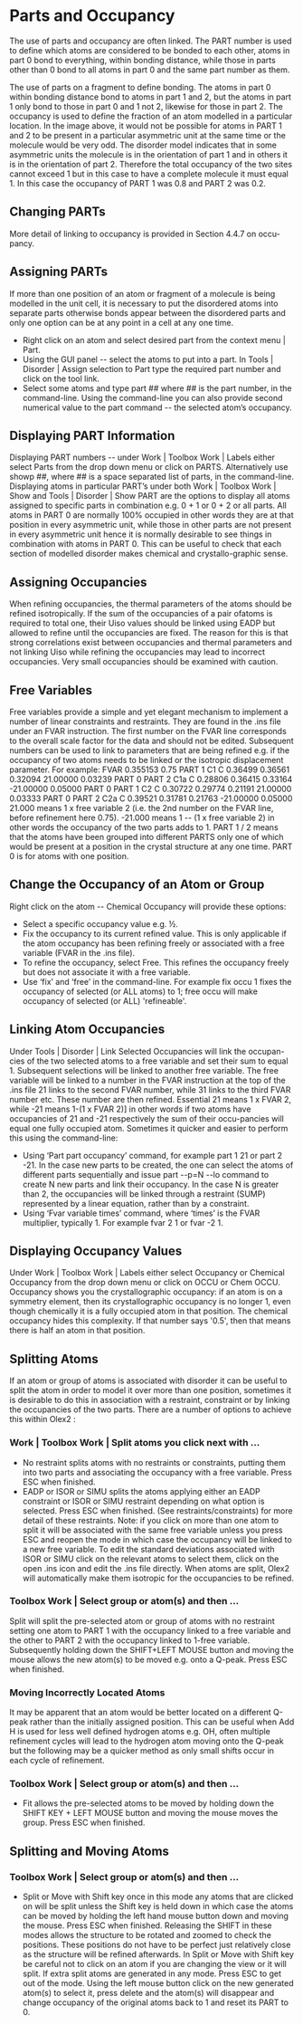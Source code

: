 # Parts and Occupancy
The use of parts and occupancy are often linked. 
The PART number is used to define which atoms are considered to be bonded to each other, atoms in part 0 bond to everything, within bonding distance, while those in parts other than 0 bond to all atoms in part 0 and the same part number as them. 
 
The use of parts on a fragment to define bonding. The atoms in part 0 within bonding distance bond to atoms in part 1 and 2, but the atoms in part 1 only bond to those in part 0 and 1 not 2, likewise for those in part 2.
The occupancy is used to define the fraction of an atom modelled in a particular location. In the image above,  it would not be possible for atoms in PART 1 and 2 to be present in a particular asymmetric unit at the same time or the molecule would be very odd. The disorder model indicates that in some asymmetric units the molecule is in the orientation of part 1 and in others it is in the orientation of part 2. Therefore the total occupancy of the two sites cannot exceed 1 but in this case to have a complete molecule it must equal 1. In this case the occupancy of PART 1 was 0.8 and PART 2 was 0.2.
## Changing PARTs
More detail of linking to occupancy is provided in Section 4.4.7 on occu-pancy. 
## Assigning PARTs
If more than one position of an atom or fragment of a molecule is being modelled in the unit cell, it is necessary to put the disordered atoms into separate parts otherwise bonds appear between the disordered parts and only one option can be at any point in a cell at any one time.
- Right click on an atom and select desired part from the context menu | Part.
- Using the GUI panel -- select the atoms to put into a part. In Tools | Disorder | Assign selection to Part type the required part number and click on the tool link.
- Select some atoms and type part ## where ## is the part number, in the command-line. Using the command-line you can also provide second numerical value to the part command -- the selected atom’s occupancy.

## Displaying PART Information
Displaying PART numbers -- under Work | Toolbox Work | Labels either select Parts from the drop down menu or click on PARTS. Alternatively use showp ##, where ## is a space separated list of parts, in the command-line.
Displaying atoms in particular PART’s under both Work | Toolbox Work | Show and Tools | Disorder | Show PART are the options to display all atoms assigned to specific parts in combination e.g. 0 + 1 or 0 + 2 or all parts.
All atoms in PART 0 are normally 100% occupied in other words they are at that position in every asymmetric unit, while those in other parts are not present in every asymmetric unit hence it is normally desirable to see things in combination with atoms in PART 0. This can be useful to check that each section of modelled disorder makes chemical and crystallo-graphic sense. 
## Assigning Occupancies
When refining occupancies, the thermal parameters of the atoms should be refined isotropically. If the sum of the occupancies of a pair ofatoms is required to total one, their Uiso values should be linked using EADP but allowed to refine until the occupancies are fixed. The reason for this is that strong correlations exist between occupancies and thermal parameters and not linking Uiso while refining the occupancies may lead to incorrect occupancies. Very small occupancies should be examined with caution.
## Free Variables
Free variables provide a simple and yet elegant mechanism to implement a number of linear constraints and restraints. They are found in the .ins file under an FVAR instruction. The first number on the FVAR line corresponds to the overall scale factor for the data and should not be edited. Subsequent numbers can be used to link to parameters that are being refined e.g. if the occupancy of two atoms needs to be linked or the isotropic displacement parameter. For example:
FVAR 0.355153 0.75
PART 1
C1 C 0.36499 0.36561 0.32094 21.00000 0.03239 
PART 0
PART 2
C1a C 0.28806 0.36415 0.33164 -21.00000 0.05000 
PART 0
PART 1
C2 C 0.30722 0.29774 0.21191 21.00000 0.03333 
PART 0
PART 2
C2a C 0.39521 0.31781 0.21763 -21.00000 0.05000
21.000 means 1 x free variable 2 (i.e. the 2nd number on the FVAR line, before refinement here 0.75). -21.000 means 1 -- (1 x free variable 2) in other words the occupancy of the two parts adds to 1.
PART 1 / 2 means that the atoms have been grouped into different PARTS only one of which would be present at a position in the crystal structure at any one time. PART 0 is for atoms with one position.
## Change the Occupancy of an Atom or Group
Right click on the atom -- Chemical Occupancy will provide these options:
- Select a specific occupancy value e.g. ½. 
- Fix the occupancy to its current refined value. This is only applicable if the atom occupancy has been refining freely or associated with a free variable (FVAR in the .ins file).
- To refine the occupancy, select Free. This refines the occupancy freely but does not associate it with a free variable.
- Use ‘fix’ and ‘free’ in the command-line. For example fix occu 1 fixes the occupancy of selected (or ALL atoms) to 1; free occu will make occupancy of selected (or ALL) 'refineable'.

## Linking Atom Occupancies
Under Tools | Disorder | Link Selected Occupancies will link the occupan-cies of the two selected atoms to a free variable and set their sum to equal 1. Subsequent selections will be linked to another free variable.
The free variable will be linked to a number in the FVAR instruction at the top of the .ins file 21 links to the second FVAR number, while 31 links to the third FVAR number etc. These number are then refined. Essential 21 means 1 x FVAR 2, while -21 means 1-(1 x FVAR 2)] in other words if two atoms have occupancies of 21 and -21 respectively the sum of their occu-pancies will equal one fully occupied atom.
Sometimes it quicker and easier to perform this using the command-line:
- Using ‘Part part occupancy’ command, for example part 1 21 or part 2 -21. In the case new parts to be created, the one can select the atoms of different parts sequentially and issue part --p=N --lo command to create N new parts and link their occupancy. In the case N is greater than 2, the occupancies will be linked through a restraint (SUMP) represented by a linear equation, rather than by a constraint.
- Using ‘Fvar variable times’ command, where ‘times’ is the FVAR multiplier, typically 1. For example fvar 2 1 or fvar -2 1.
## Displaying Occupancy Values
Under Work | Toolbox Work | Labels either select Occupancy or Chemical Occupancy from the drop down menu or click on OCCU or Chem OCCU. Occupancy shows you the crystallographic occupancy: if an atom is on a symmetry element, then its crystallographic occupancy is no longer 1, even though chemically it is a fully occupied atom in that position. The chemical occupancy hides this complexity. If that number says '0.5', then that means there is half an atom in that position.
## Splitting Atoms 
If an atom or group of atoms is associated with disorder it can be useful to split the atom in order to model it over more than one position, sometimes it is desirable to do this in association with a restraint, constraint or by linking the occupancies of the two parts. There are a number of options to achieve this within Olex2 :
### Work | Toolbox Work | Split atoms you click next with … 
- No restraint splits atoms with no restraints or constraints, putting them into two parts and associating the occupancy with a free variable. Press ESC when finished.
- EADP or ISOR or SIMU splits the atoms applying either an EADP constraint or ISOR or SIMU restraint depending on what option is selected. Press ESC when finished. (See restraints/constraints) for more detail of these restraints.
Note: if you click on more than one atom to split it will be associated with the same free variable unless you press ESC and reopen the mode in which case the occupancy will be linked to a new free variable. To edit the standard deviations associated with ISOR or SIMU click on the relevant atoms to select them, click on the open .ins icon and edit the .ins file directly. When atoms are split, Olex2 will automatically make them isotropic for the occupancies to be refined.
### Toolbox Work | Select group or atom(s) and then … 
Split will split the pre-selected atom or group of atoms with no restraint setting one atom to PART 1 with the occupancy linked to a free variable and the other to PART 2 with the occupancy linked to 1-free variable. Subsequently holding down the SHIFT+LEFT MOUSE button and moving the mouse allows the new atom(s) to be moved e.g. onto a Q-peak. Press ESC when finished.
### Moving Incorrectly Located Atoms
It may be apparent that an atom would be better located on a different Q-peak rather than the initially assigned position. This can be useful when Add H is used for less well defined hydrogen atoms e.g. OH, often multiple refinement cycles will lead to the hydrogen atom moving onto the Q-peak but the following may be a quicker method as only small shifts occur in each cycle of refinement.
### Toolbox Work | Select group or atom(s) and then …
- Fit allows the pre-selected atoms to be moved by holding down the SHIFT KEY + LEFT MOUSE button and moving the mouse moves the group. Press ESC when finished.
## Splitting and Moving Atoms
### Toolbox Work | Select group or atom(s) and then … 
- Split or Move with Shift key once in this mode any atoms that are clicked on will be split unless the Shift key is held down in which case the atoms can be moved by holding the left hand mouse button down and moving the mouse. Press ESC when finished.
Releasing the SHIFT in these modes allows the structure to be rotated and zoomed to check the positions. These positions do not have to be perfect just relatively close as the structure will be refined afterwards. In Split or Move with Shift key be careful not to click on an atom if you are changing the view or it will split. If extra split atoms are generated in any mode. Press ESC to get out of the mode. Using the left mouse button click on the new generated atom(s) to select it, press delete and the atom(s) will disappear and change occupancy of the original atoms back to 1 and reset its PART to 0.
 
